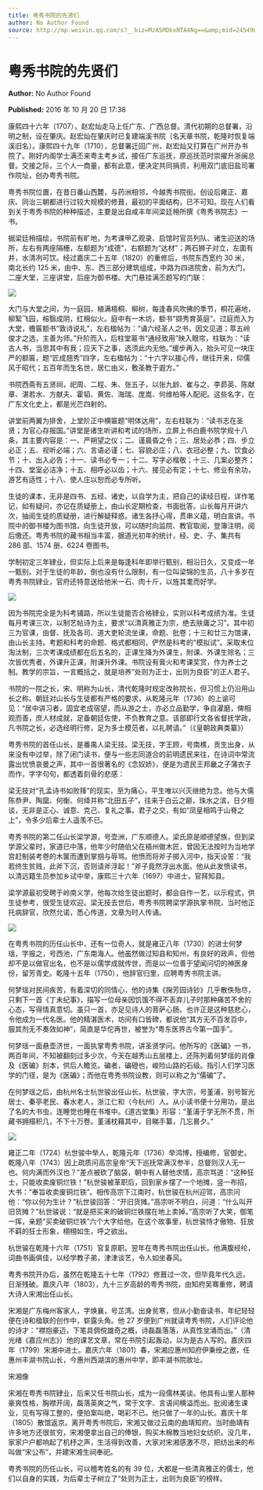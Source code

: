 ```yaml
---
title: 粤秀书院的先贤们
author: No Author Found
source: http://mp.weixin.qq.com/s?__biz=MzA5MDkxNTA4Ng==&amp;mid=2454904386&amp;idx=1&amp;sn=c9a2b7eb55a7ad7ffa14d08ae5c68b89&amp;chksm=87a21623b0d59f35ba142abaf0e1961a86ab60cb64974faa566dd9ef86bbbc6c12747b426d0c&poc_token=HJ_Do2ejHyO-wNZGG8Q1S8FdPgy1YBBEob-nUEme
---
```


# 粤秀书院的先贤们

**Author:** No Author Found

**Published:** 2016 年 10 月 20 日 17:38

康熙四十六年（1707），赵宏灿走马上任广东、广西总督。清代初期的总督署，沿明之制，设在肇庆。赵宏灿在肇庆时已复建端溪书院（名天章书院，乾隆时恢复端溪旧名）。康熙四十九年（1710），总督署迁回广州，赵宏灿又打算在广州开办书院了。刚好内阁学士满丕来粤主考乡试，接任广东巡抚，原巡抚范时崇擢升浙闽总督。交接之际，三个人一商量，都有此意，便决定共同捐资，利用双门底旧盐司署作院址，创办粤秀书院。

粤秀书院位置，在昔日番山西麓，与药洲相邻，今越秀书院街。创设后雍正、嘉庆、同治三朝都进行过较大规模的修葺，最初的平面结构，已不可知。现在人们看到关于粤秀书院的种种描述，主要是出自咸丰年间梁廷枏所撰《粤秀书院志》一书。

据梁廷枏描绘，书院前有旷地，为考课甲乙观录、启馆时官员列队、诸生迎送的场所，左右有两座隔栅，左额题为“成德”，右额题为“达材”；两石狮子对立，左面有井，水清冽可饮。经过嘉庆二十五年（1820）的重修后，书院东西宽约 30 米，南北长约 125 米，由中、东、西三部分建筑组成，中路为四进院舍，前为大门，二座大堂，三座讲堂，后座为御书楼。大门悬挂满丕题写的门联：

![](http://mmbiz.qpic.cn/mmbiz_jpg/PJWG74pLsMbmYujsqf7gHpvK7BxAlgrhoVaEBTSFF6NvFtbxwok9aScoKukvx425vhERwYjFFXOdhH1gEwgxvw/0?wx_fmt=jpeg)

大门与大堂之间，为一庭园，植满梧桐、柳树，每逢春风吹拂的季节，桐花遍地，柳絮飞园，榕翳成阴，红棉似火。庭中有一木坊，额书“撷秀育英庭”。过庭而入为大堂，檐匾额书“敦诗说礼”，左右楹帖为：“诵六经圣人之书，因文见道；萃五岭俊才之选，主善为师。”升阶而入，后柱堂匾书“通经致用”映入眼帘，柱联为：“读古人书，当思其中有我；应天下之事，选须此内无他。”缓步再入，抬头可见一块庄严的额匾，题“匠成翘秀”四字，左右楹帖为：“十六字以接心传，继往开来，仰儒风于昭代；五百年而生名世，居仁由义，敷圣教于遐方。”

书院西斋有五贤祠，祀周、二程、朱、张五子，以张九龄、崔与之、李昴英、陈献章、湛若水、方献夫、霍韬、黄佐、海瑞、庞嵩、何维柏等人配祀。这些名字，在广东文化史上，都是光芒四射的。

讲堂前两翼为排舍，上堂阶正中横匾题“明体达用”，左右柱联为：“读书志在圣贤；为官心存报国。”讲堂是诸生听讲和考试的场所，立屏上书白鹿书院学规十八条，其主要内容是：一、严朔望之仪；二、谨晨昏之令；三、居处必恭；四、步立必正；五、视听必端；六、言语必谨；七、容貌必庄；八、衣冠必整；九、饮食必节；十、出入必告；十一、读书必专一；十二、写字必楷敬；十三、几案必整齐；十四、堂室必洁净；十五、相呼必以齿；十六、接见必有定；十七、修业有余功，游艺有适性；十八、使人庄以恕而必专所听。

生徒的课本，无非是四书、五经、诸史，以自学为主，把自己的读经日程，详作笔记，如有疑问，亦记在质疑册上，由山长定期检查，书面批答。山长每月开讲六次，抽阅生徒的质疑册，进行解疑释惑。诸生各抒心得，贯串义蕴，明白宣讲。书院中的御书楼为图书馆，向生徒开放，可以随时向监院、教官取阅，登簿注明，阅后缴还。粤秀书院的藏书相当丰富，据道光初年的统计，经、史、子、集共有 286 部、1574 册、6224 卷图书。

学制初定三年肄业，但实际上后来是每逢科年即举行甄别，相沿日久，又变成一年一甄别。对于生徒的年龄，倒也没有什么限制，有一位叫梁锦的生员，八十多岁在粤秀书院肄业，官府还特意送给他米一石、肉十斤，以旌其耄而好学。

![](http://mmbiz.qpic.cn/mmbiz_jpg/PJWG74pLsMbmYujsqf7gHpvK7BxAlgrhgw3JgJwnFJzGEm4CW8EU3EbNup3tXEJtvZcsOjdRkbga6CHeCiac6BQ/0?wx_fmt=jpeg)

因为书院完全是为科考铺路，所以生徒能否合格肄业，实则以科考成绩为准。生徒每月考课三次，以制艺帖诗为主，要求“以清真雅正为宗，绝去肤庸之习”。其中初三为官课，由督、抚及各司、道大吏轮流坐课，命题、批卷；十三和廿三为馆课，由山长主持。考题和科考的命题、格式都相同，俨然是科考的“模拟试”。采取末位淘汰制，三次考课成绩都在后五名的，正课生降为外课生，附课、外课生除名；三次皆优秀者，外课升正课，附课升外课。书院设有膏火和考课奖赏，作为养士之制。教学的宗旨，一言概括之，就是培养“处则为正士，出则为良臣”的正人君子。

书院的一院之长，宋、明称为山长，清代乾隆时规定改称院长，但习惯上仍沿用山长之称。朝廷对山长与生徒都有严格的要求，从乾隆元年（1736）的上谕可见：“居中讲习者，固宜老成宿望，而从游之士，亦必立品勤学，争自濯磨，俾相观而善，庶人材成就，足备朝廷佐使，不负教育之意。该部即行文各省督抚学政，凡书院之长，必选经明行修，足为多士模范者，以礼聘请。”（《皇朝政典类纂》）

粤秀书院的首任山长，是番禺人梁无技。梁无技，字王顾，号南樵，贡生出身，从来没有中过举，除了闭门读书，便与一些志同道合的前明遗民来往，在诗词中常流露出忧愤哀曼之声，其中一首很著名的《念奴娇》，便是为遗民王邦畿之子蒲衣子而作，字字句句，都透着刻骨的悲感：

梁无技对“孔孟诗书如败箨”的现实，至为痛心，平生唯以兴灭继绝为念。他与大儒陈恭尹、陶窳、何衡、何绛并称“北田五子”，往来于白云之巅，珠水之滨，日夕相谈，无非是正心、诚意、克己、复礼之事。君子之交，有如“凤皇相鸣于山脊之上”，令多少后辈士人遥羡不已。

粤秀书院的第二任山长梁学源，号壶洲，广东顺德人。梁氏原是顺德望族，但到梁学源父辈时，家道已中落，他年少时随伯父在梧州做木匠，曾因无法按时为当地学宫赶制装考卷的木箧而遭到掌掴与辱骂。他愤而将斧子掷入河中，指天设誓：“我若终生贫贱，此斧下沉，否则请斧浮起！”斧子竟然浮出水面。他从此发愤读书，以清远籍生员参加乡试中举，康熙三十六年（1697）中进士，官拜知县。

梁学源最初受聘于岭南义学，他每次给生徒出题时，都会自作一艺，以示程式，供生徒参考，很受生徒欢迎。梁无技去世后，粤秀书院聘梁学源执掌书院，当时他正托病辞官，欣然允诺，悉心传道，文章为时人传诵。

![](http://mmbiz.qpic.cn/mmbiz_jpg/PJWG74pLsMbmYujsqf7gHpvK7BxAlgrhoV6e7t6FHGibaWRsZOc5a9DchIRnLcibcVGqOvoBwjc7pO9u1D6kic43g/0?wx_fmt=jpeg)

在粤秀书院的历任山长中，还有一位奇人，就是雍正八年（1730）的进士何梦瑶，字报之，号西池，广东南海人。他虽然做过知县和知州，有良好的政声，但他却不是以做官出名，也不是以儒学成就传世，而是以一位善于望闻问切的神医身份，留芳青史。乾隆十五年（1750），他辞官归里，应聘粤秀书院主讲。

何梦瑶对民间疾苦，有着深切的同情心，他的诗集《掬芳园诗钞》几乎散佚殆尽，只剩下一首《丁未纪事》，描写一位母亲因饥饿不得不丢弃儿子时那种痛苦不舍的心态，写得情真意切。虽只一首，亦足见诗人的菩萨心肠。也许正是这种慈悲心，令他成为一代名医。他的精湛医术，坊间有口皆碑，都说他“其方无不百发百中，服其剂无不奏效如神”，简直是华佗再世，被誉为“粤东医界古今第一国手”。

何梦瑶一面悬壶济世，一面执掌粤秀书院，讲圣贤学问。他所写的《医碥》一书，两百年间，不知被翻刻过多少次，今天在越秀山五层楼上，还陈列着何梦瑶的肖像及《医碥》刻本，供后人瞻览。碥者，碥磴也，峻险山路的石级。指引人们学习医学的门径，是为《医碥》；而他在粤秀书院设教，则可以称之为“儒碥”了。

在何梦瑶之后，由杭州名士杭世骏出任山长。杭世骏，字大宗，号堇浦，别号智光居士、秦亭老民、春水老人，浙江仁和（今杭州）人。从小读书便十分用功，是出了名的大书虫，连睡觉也睡在书堆中。《道古堂集》形容：“堇浦于学无所不贯，所藏书拥榻积几，不下十万卷。堇浦枕藉其中，目睇手纂，几忘晷夕。”

![](http://mmbiz.qpic.cn/mmbiz_jpg/PJWG74pLsMbmYujsqf7gHpvK7BxAlgrhkF3vgvIZRa5vrsfJ61ADm97EW8N6lYVyxAkLy4X4Bu3LyfpOC6quGg/0?wx_fmt=jpeg)

雍正二年（1724）杭世骏中举人，乾隆元年（1736）举鸿博，授编修，官御史。乾隆八年（1743）因上疏质问高宗皇帝“天下巡抚常满汉参半，总督则汉人无一也。何内满而外汉也？”差点被砍了脑袋，朝中有人替他求情，高宗骂道：“这种狂士，只能收卖废铜烂铁！”杭世骏被革职后，回到家乡摆了一个地摊，竖一布招，大书：“奉旨收卖废铜烂铁”。相传高宗下江南时，杭世骏在杭州迎驾，高宗问他：“你以何为生计？”杭世骏回答：“开旧货摊。”高宗听不明白，问道：“什么叫开旧货摊？”杭世骏说：“就是把买来的破铜烂铁摆在地上卖掉。”高宗听了大笑，御笔一挥，亲题“买卖破铜烂铁”六个大字给他。在这个故事里，杭世骏恃才傲物、狂放不羁的狂士形象，栩栩如生，呼之欲出。

杭世骏在乾隆十六年（1751）官复原职。翌年在粤秀书院出任山长。他满腹经纶，词曲书画俱佳，以经学教子弟，津津谈艺，令人如坐春风。

粤秀书院开办后，虽然在乾隆五十七年（1792）修葺过一次，但毕竟年代久远，日渐残破。嘉庆八年（1803），九十三岁高龄的粤秀书院，由知府吴骞重修，聘请大诗人宋湘出任山长。

宋湘是广东梅州客家人，字焕襄，号芷湾。出身贫寒，但从小勤奋读书，年纪轻轻便在诗和楹联的创作中，崭露头角。他 27 岁便到广州就读粤秀书院，人们评论他的诗才：“襟抱豪迈，下笔具倜傥雄奇之概，诗磊磊落落，从真性坌涌而出。”（清光绪《嘉应州志》）他的课艺文章，常在书院引起轰动，以为是古人写的。嘉庆四年（1799）宋湘中进士。嘉庆六年（1801）春，宋湘应惠州知府伊秉绶之邀，任惠州丰湖书院山长，今惠州西湖滨的惠州中学，即丰湖书院故址。

宋湘像

宋湘在粤秀书院肄业，后来又任书院山长，成为一段儒林美谈。他具有山里人那种豪爽性格，胸襟开阔，磊落英爽之气，常于文字、言语间横溢而出。批阅诸生课业，见有写得工整的，便拍案叫绝，喝彩不已。他只做了一年的山长。嘉庆十年（1805）散馆返京。离开粤秀书院后，宋湘又做过云南的曲靖知府。当时曲靖有许多地方还很贫穷，宋湘便拿出自己的俸银，购买木棉教当地妇女纺织。没几年，家家户户都响起了机杼之声，生活得到改善，大家对宋湘感激不尽，把纺出来的布叫做“宋公布”，并建宋湘生祠奉祀。

粤秀书院的历任山长，可以稽考姓名的有 39 位，大都是一些清真雅正的儒士，他们以自身的实践，为后辈士子树立了“处则为正士，出则为良臣”的榜样。
